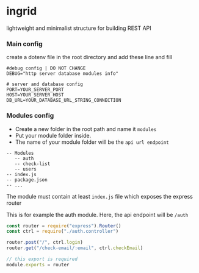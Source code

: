 # ingrid

lightweight and minimalist structure for building REST API

### Main config

create a dotenv file in the root directory and add these line and fill

``` dotenv
#debug config | DO NOT CHANGE
DEBUG="http server database modules info"

# server and database config
PORT=YOUR_SERVER_PORT
HOST=YOUR_SERVER_HOST
DB_URL=YOUR_DATABASE_URL_STRING_CONNECTION
```

### Modules config

* Create a new folder in the root path and name it ``modules``
* Put your module folder inside.
* The name of your module folder will be the ``api url endpoint``

````text
-- Modules
   -- auth
   -- check-list
   -- users
-- index.js
-- package.json
-- ...
````

The module must contain at least `index.js` file which exposes the express router

This is for example the auth module. Here, the api endpoint will be ``/auth`` 

````javascript
const router = require("express").Router()
const ctrl = require("./auth.controller")

router.post("/", ctrl.login)
router.get("/check-email/:email", ctrl.checkEmail)

// this export is required
module.exports = router

````
